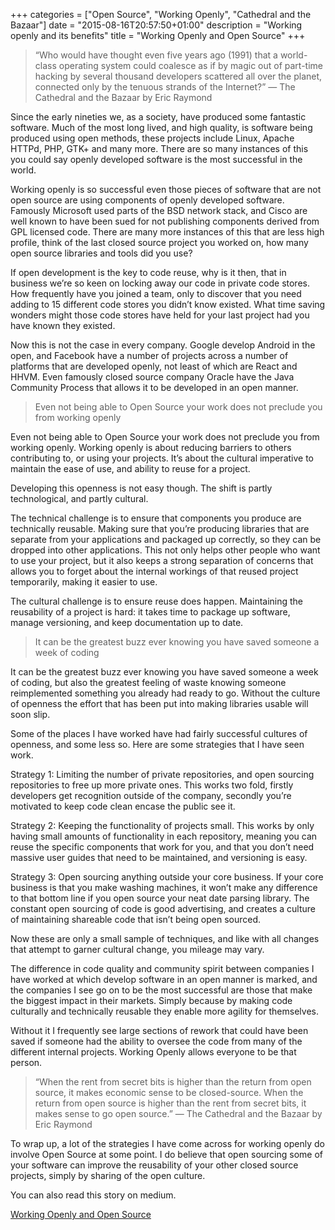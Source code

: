 +++
categories = ["Open Source", "Working Openly", "Cathedral and the Bazaar"]
date = "2015-08-16T20:57:50+01:00"
description = "Working openly and its benefits"
title = "Working Openly and Open Source"
+++

> “Who would have thought even five years ago (1991) that a world-class operating system could coalesce as if by magic out of part-time hacking by several thousand developers scattered all over the planet, connected only by the tenuous strands of the Internet?”
> — The Cathedral and the Bazaar by Eric Raymond

Since the early nineties we, as a society, have produced some fantastic software. Much of the most long lived, and high quality, is software being produced using open methods, these projects include Linux, Apache HTTPd, PHP, GTK+ and many more. There are so many instances of this you could say openly developed software is the most successful in the world.

Working openly is so successful even those pieces of software that are not open source are using components of openly developed software. Famously Microsoft used parts of the BSD network stack, and Cisco are well known to have been sued for not publishing components derived from GPL licensed code. There are many more instances of this that are less high profile, think of the last closed source project you worked on, how many open source libraries and tools did you use?

If open development is the key to code reuse, why is it then, that in business we’re so keen on locking away our code in private code stores. How frequently have you joined a team, only to discover that you need adding to 15 different code stores you didn’t know existed. What time saving wonders might those code stores have held for your last project had you have known they existed.

Now this is not the case in every company. Google develop Android in the open, and Facebook have a number of projects across a number of platforms that are developed openly, not least of which are React and HHVM. Even famously closed source company Oracle have the Java Community Process that allows it to be developed in an open manner.

> Even not being able to Open Source your work does not preclude you from working openly

Even not being able to Open Source your work does not preclude you from working openly. Working openly is about reducing barriers to others contributing to, or using your projects. It’s about the cultural imperative to maintain the ease of use, and ability to reuse for a project.

Developing this openness is not easy though. The shift is partly technological, and partly cultural.

The technical challenge is to ensure that components you produce are technically reusable. Making sure that you’re producing libraries that are separate from your applications and packaged up correctly, so they can be dropped into other applications. This not only helps other people who want to use your project, but it also keeps a strong separation of concerns that allows you to forget about the internal workings of that reused project temporarily, making it easier to use.

The cultural challenge is to ensure reuse does happen. Maintaining the reusability of a project is hard: it takes time to package up software, manage versioning, and keep documentation up to date.

> It can be the greatest buzz ever knowing you have saved someone a week of coding

It can be the greatest buzz ever knowing you have saved someone a week of coding, but also the greatest feeling of waste knowing someone reimplemented something you already had ready to go. Without the culture of openness the effort that has been put into making libraries usable will soon slip.

Some of the places I have worked have had fairly successful cultures of openness, and some less so. Here are some strategies that I have seen work.

Strategy 1: Limiting the number of private repositories, and open sourcing repositories to free up more private ones. This works two fold, firstly developers get recognition outside of the company, secondly you’re motivated to keep code clean encase the public see it.

Strategy 2: Keeping the functionality of projects small. This works by only having small amounts of functionality in each repository, meaning you can reuse the specific components that work for you, and that you don’t need massive user guides that need to be maintained, and versioning is easy.

Strategy 3: Open sourcing anything outside your core business. If your core business is that you make washing machines, it won’t make any difference to that bottom line if you open source your neat date parsing library. The constant open sourcing of code is good advertising, and creates a culture of maintaining shareable code that isn’t being open sourced.

Now these are only a small sample of techniques, and like with all changes that attempt to garner cultural change, you mileage may vary.

The difference in code quality and community spirit between companies I have worked at which develop software in an open manner is marked, and the companies I see go on to be the most successful are those that make the biggest impact in their markets. Simply because by making code culturally and technically reusable they enable more agility for themselves.

Without it I frequently see large sections of rework that could have been saved if someone had the ability to oversee the code from many of the different internal projects. Working Openly allows everyone to be that person.

> “When the rent from secret bits is higher than the return from open source, it makes economic sense to be closed-source. When the return from open source is higher than the rent from secret bits, it makes sense to go open source.”
> — The Cathedral and the Bazaar by Eric Raymond

To wrap up, a lot of the strategies I have come across for working openly do involve Open Source at some point. I do believe that open sourcing some of your software can improve the reusability of your other closed source projects, simply by sharing of the open culture.

You can also read this story on medium.

<script async src="https://static.medium.com/embed.js"></script><a class="m-story" data-collapsed="true" href="https://medium.com/@PurpleBooth/working-openly-and-open-source-dd044cdfbe73">Working Openly and Open Source</a>
